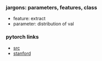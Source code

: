 ### jargons: parameters, features, class
- feature: extract
- parameter: distribution of val

### pytorch links
- [src](https://www.reddit.com/r/MachineLearning/wiki/index)
- [stanford](https://cs230-stanford.github.io/pytorch-getting-started.html)